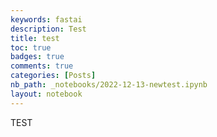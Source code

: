 ```yaml
---
keywords: fastai
description: Test
title: test 
toc: true 
badges: true
comments: true
categories: [Posts]
nb_path: _notebooks/2022-12-13-newtest.ipynb
layout: notebook
---
```


<!--
#################################################
### THIS FILE WAS AUTOGENERATED! DO NOT EDIT! ###
#################################################
# file to edit: _notebooks/2022-12-13-newtest.ipynb
-->

<div class="container" id="notebook-container">
        
<div class="cell border-box-sizing text_cell rendered"><div class="inner_cell">
<div class="text_cell_render border-box-sizing rendered_html">
<p>TEST</p>

</div>
</div>
</div>
</div>
 

